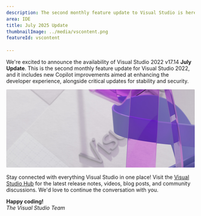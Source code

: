 ```yaml
---
description: The second monthly feature update to Visual Studio is here!
area: IDE
title: July 2025 Update
thumbnailImage: ../media/vscontent.png
featureId: vscontent

---
```



We're excited to announce the availability of Visual Studio 2022 v17.14 **July Update**. This is the second monthly feature update for Visual Studio 2022, and it includes new Copilot improvements aimed at enhancing the developer experience, alongside critical updates for stability and security.

![Hero](../media/hero.png)

Stay connected with everything Visual Studio in one place! Visit the [Visual Studio Hub](https://aka.ms/vshub) for the latest release notes, videos, blog posts, and community discussions. We'd love to continue the conversation with you.

**Happy coding!**  
*The Visual Studio Team*
